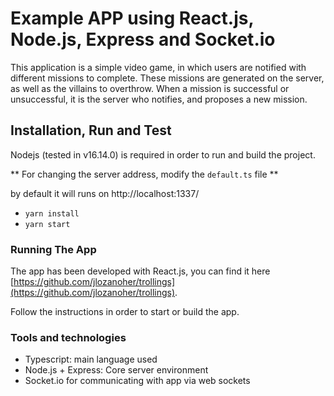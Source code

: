 # Example APP using React.js, Node.js, Express and Socket.io

This application is a simple video game, in which users are notified with different missions to complete. These missions are generated on the server, as well as the villains to overthrow. When a mission is successful or unsuccessful, it is the server who notifies, and proposes a new mission.

## Installation, Run and Test

Nodejs (tested in v16.14.0) is required in order to run and build the project.

** For changing the server address, modify the `default.ts` file **

by default it will runs on http://localhost:1337/

- `yarn install`
- `yarn start`

### Running The App

The app has been developed with React.js, you can find it here [https://github.com/jlozanoher/trollings](https://github.com/jlozanoher/trollings).

Follow the instructions in order to start or build the app.

### Tools and technologies

- Typescript: main language used
- Node.js + Express: Core server environment
- Socket.io for communicating with app via web sockets
